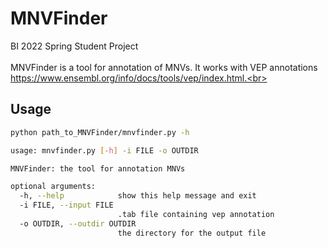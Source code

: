 # MNVFinder
BI 2022 Spring Student Project<br>
<br>
MNVFinder is a tool for annotation of MNVs. It works with VEP annotations https://www.ensembl.org/info/docs/tools/vep/index.html.<br>
## Usage
```bash
python path_to_MNVFinder/mnvfinder.py -h
```
```bash
usage: mnvfinder.py [-h] -i FILE -o OUTDIR

MNVFinder: the tool for annotation MNVs

optional arguments:
  -h, --help            show this help message and exit
  -i FILE, --input FILE
                        .tab file containing vep annotation
  -o OUTDIR, --outdir OUTDIR
                        the directory for the output file
```
